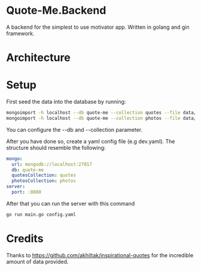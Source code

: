 # Quote-Me.Backend
A backend for the simplest to use motivator app. Written in golang and gin framework.

# Architecture

# Setup

First seed the data into the database by running:
```bash
mongoimport -h localhost --db quote-me --collection quotes --file data/quotes.json --jsonArray
mongoimport -h localhost --db quote-me --collection photos --file data/photos.json --jsonArray

```

You can configure the --db and --collection parameter. 

After you have done so, create a yaml config file (e.g dev.yaml). The structure should resemble the following:

```yaml
mongo:
  url: mongodb://localhost:27017
  db: quote-me
  quotesCollection: quotes
  photosCollection: photos
server:
  port: :8080
```

After that you can run the server with this command

```bash
go run main.go config.yaml
```

# Credits

Thanks to https://github.com/akhiltak/inspirational-quotes for the incredible amount of data provided.